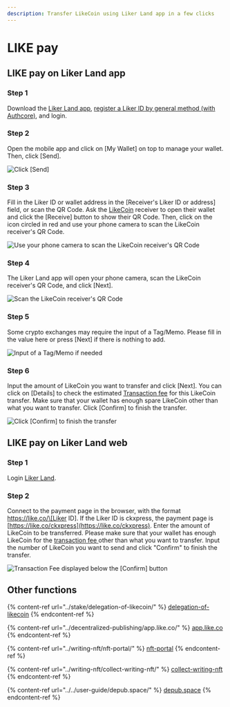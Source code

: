 ```yaml
---
description: Transfer LikeCoin using Liker Land app in a few clicks
---
```


# LIKE pay

## LIKE pay on Liker Land app

### Step 1&#xD;

Download the [Liker Land app](https://liker.land/getapp), [register a Liker ID by general method (with Authcore)](../../user-guide/liker-id/register/), and login.

### Step 2

Open the mobile app and click on \[My Wallet] on top to manage your wallet. Then, click \[Send].

![Click \[Send\]](../../.gitbook/assets/like-pay-1-en.png)

### Step 3&#xD;

Fill in the Liker ID or wallet address in the \[Receiver's Liker ID or address] field, or scan the QR Code. Ask the [LikeCoin](https://like.co/) receiver to open their wallet and click the \[Receive] button to show their QR Code. Then, click on the icon circled in red and use your phone camera to scan the LikeCoin receiver's QR Code.

![Use your phone camera to scan the LikeCoin receiver's QR Code](../../.gitbook/assets/like-pay-2-en.png)

### **Step 4**

The Liker Land app will open your phone camera, scan the LikeCoin receiver's QR Code, and click \[Next].

![Scan the LikeCoin receiver's QR Code](../../.gitbook/assets/IMG\_2158.PNG)

### **Step 5**

Some crypto exchanges may require the input of a Tag/Memo. Please fill in the value here or press \[Next] if there is nothing to add.

![Input of a Tag/Memo if needed](broken-reference)

### **Step 6**

Input the amount of LikeCoin you want to transfer and click \[Next]. You can click on \[Details] to check the estimated [Transaction fee](transaction-fee.md) for this LikeCoin transfer. Make sure that your wallet has enough spare LikeCoin other than what you want to transfer. Click \[Confirm] to finish the transfer.

![Click \[Confirm\] to finish the transfer](../../.gitbook/assets/like-pay-4-en.png)

## LIKE pay on Liker Land web

### Step 1

Login [Liker Land](https://liker.land/civic).

### Step 2

Connect to the payment page in the browser, with the format https://like.co/\[Liker ID]. If the Liker ID is ckxpress, the payment page is [https://like.co/ckxpress](https://like.co/ckxpress). Enter the amount of LikeCoin to be transferred. Please make sure that your wallet has enough LikeCoin for the [transaction fee ](transaction-fee.md)other than what you want to transfer. Input the number of LikeCoin you want to send and click "Confirm" to finish the transfer.

![Transaction Fee displayed below the \[Confirm\] button](../../.gitbook/assets/like-pay-5-en.png)

## Other functions

{% content-ref url="../stake/delegation-of-likecoin/" %}
[delegation-of-likecoin](../stake/delegation-of-likecoin/)
{% endcontent-ref %}

{% content-ref url="../decentralized-publishing/app.like.co/" %}
[app.like.co](../decentralized-publishing/app.like.co/)
{% endcontent-ref %}

{% content-ref url="../writing-nft/nft-portal/" %}
[nft-portal](../writing-nft/nft-portal/)
{% endcontent-ref %}

{% content-ref url="../writing-nft/collect-writing-nft/" %}
[collect-writing-nft](../writing-nft/collect-writing-nft/)
{% endcontent-ref %}

{% content-ref url="../../user-guide/depub.space/" %}
[depub.space](../../user-guide/depub.space/)
{% endcontent-ref %}
